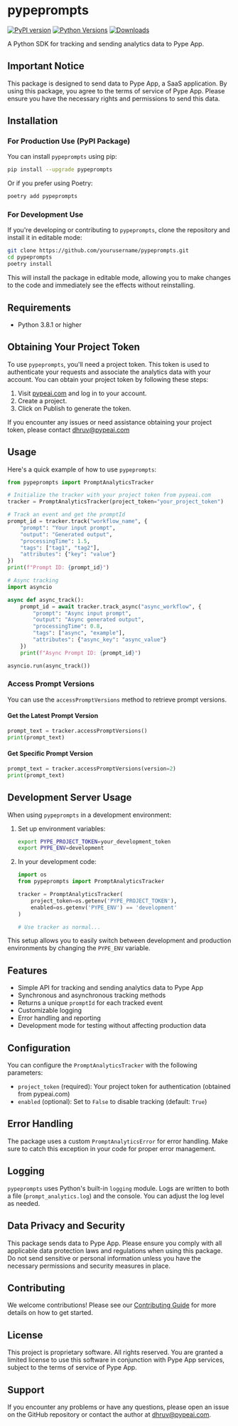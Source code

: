 # pypeprompts

[![PyPI version](https://badge.fury.io/py/pypeprompts.svg)](https://badge.fury.io/py/pypeprompts)
[![Python Versions](https://img.shields.io/pypi/pyversions/pypeprompts.svg)](https://pypi.org/project/pypeprompts/)
[![Downloads](https://pepy.tech/badge/pypeprompts)](https://pepy.tech/project/pypeprompts)

A Python SDK for tracking and sending analytics data to Pype App.

## Important Notice

This package is designed to send data to Pype App, a SaaS application. By using this package, you agree to the terms of service of Pype App. Please ensure you have the necessary rights and permissions to send this data.

## Installation

### For Production Use (PyPI Package)

You can install `pypeprompts` using pip:

```bash
pip install --upgrade pypeprompts
```

Or if you prefer using Poetry:

```bash
poetry add pypeprompts
```

### For Development Use

If you're developing or contributing to `pypeprompts`, clone the repository and install it in editable mode:

```bash
git clone https://github.com/yourusername/pypeprompts.git
cd pypeprompts
poetry install
```

This will install the package in editable mode, allowing you to make changes to the code and immediately see the effects without reinstalling.

## Requirements

- Python 3.8.1 or higher

## Obtaining Your Project Token

To use `pypeprompts`, you'll need a project token. This token is used to authenticate your requests and associate the analytics data with your account. You can obtain your project token by following these steps:

1. Visit [pypeai.com](https://www.pypeai.com) and log in to your account.
2. Create a project.
3. Click on Publish to generate the token.

If you encounter any issues or need assistance obtaining your project token, please contact dhruv@pypeai.com

## Usage

Here's a quick example of how to use `pypeprompts`:

```python
from pypeprompts import PromptAnalyticsTracker

# Initialize the tracker with your project token from pypeai.com
tracker = PromptAnalyticsTracker(project_token="your_project_token")

# Track an event and get the promptId
prompt_id = tracker.track("workflow_name", {
    "prompt": "Your input prompt",
    "output": "Generated output",
    "processingTime": 1.5,
    "tags": ["tag1", "tag2"],
    "attributes": {"key": "value"}
})
print(f"Prompt ID: {prompt_id}")

# Async tracking
import asyncio

async def async_track():
    prompt_id = await tracker.track_async("async_workflow", {
        "prompt": "Async input prompt",
        "output": "Async generated output",
        "processingTime": 0.8,
        "tags": ["async", "example"],
        "attributes": {"async_key": "async_value"}
    })
    print(f"Async Prompt ID: {prompt_id}")

asyncio.run(async_track())
```

### Access Prompt Versions 

You can use the `accessPromptVersions` method to retrieve prompt versions.

#### Get the Latest Prompt Version
```python
prompt_text = tracker.accessPromptVersions()
print(prompt_text)
```

#### Get Specific Prompt Version
```python
prompt_text = tracker.accessPromptVersions(version=2)
print(prompt_text)
```

## Development Server Usage

When using `pypeprompts` in a development environment:

1. Set up environment variables:

   ```bash
   export PYPE_PROJECT_TOKEN=your_development_token
   export PYPE_ENV=development
   ```

2. In your development code:

   ```python
   import os
   from pypeprompts import PromptAnalyticsTracker

   tracker = PromptAnalyticsTracker(
       project_token=os.getenv('PYPE_PROJECT_TOKEN'),
       enabled=os.getenv('PYPE_ENV') == 'development'
   )

   # Use tracker as normal...
   ```

This setup allows you to easily switch between development and production environments by changing the `PYPE_ENV` variable.

## Features

- Simple API for tracking and sending analytics data to Pype App
- Synchronous and asynchronous tracking methods
- Returns a unique `promptId` for each tracked event
- Customizable logging
- Error handling and reporting
- Development mode for testing without affecting production data


## Configuration

You can configure the `PromptAnalyticsTracker` with the following parameters:

- `project_token` (required): Your project token for authentication (obtained from pypeai.com)
- `enabled` (optional): Set to `False` to disable tracking (default: `True`)

## Error Handling

The package uses a custom `PromptAnalyticsError` for error handling. Make sure to catch this exception in your code for proper error management.

## Logging

`pypeprompts` uses Python's built-in `logging` module. Logs are written to both a file (`prompt_analytics.log`) and the console. You can adjust the log level as needed.

## Data Privacy and Security

This package sends data to Pype App. Please ensure you comply with all applicable data protection laws and regulations when using this package. Do not send sensitive or personal information unless you have the necessary permissions and security measures in place.

## Contributing

We welcome contributions! Please see our [Contributing Guide](CONTRIBUTING.md) for more details on how to get started.

## License

This project is proprietary software. All rights reserved. You are granted a limited license to use this software in conjunction with Pype App services, subject to the terms of service of Pype App.

## Support

If you encounter any problems or have any questions, please open an issue on the GitHub repository or contact the author at dhruv@pypeai.com.
